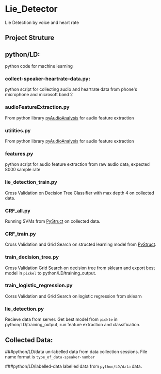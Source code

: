 # Lie_Detector
Lie Detection by voice and heart rate

Project Struture
-----
## python/LD:
python code for machine learning
### collect-speaker-heartrate-data.py:
python script for collecting audio and heartrate data from phone's microphone and microsoft band 2

### audioFeatureExtraction.py
From python library [pyAudioAnalysis](https://github.com/tyiannak/pyAudioAnalysis) for audio feature extraction

### utilities.py
From python library [pyAudioAnalysis](https://github.com/tyiannak/pyAudioAnalysis) for audio feature extraction

### features.py
python script for audio feature extraction from raw audio data, expected 8000 sample rate

### lie_detection_train.py
Cross Validation on Decision Tree Classifier with max depth 4 on collected data.

### CRF_all.py
Running SVMs from [PyStruct](https://pystruct.github.io/) on collected data.

### CRF_train.py
Cross Validation and Grid Search on structed learning model from [PyStruct](https://pystruct.github.io/).

### train_decision_tree.py
Cross Validation Grid Search on decision tree from sklearn and export best model in `pickel` to python/LD/training_output.

### train_logistic_regression.py
Corss Validation and Grid Search on logistic regression from sklearn

### lie_detection.py
Recieve data from server. Get best model from `pickle` in python/LD/training_output, run feature extraction and classification.

Collected Data:
-----
###python/LD/data
un-labelled data from data collection sessions. File name format is `type_of_data-speaker-number`

###python/LD/labelled-data
labelled data from `python/LD/data` data.
